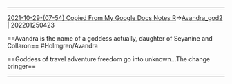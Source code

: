 ---
---

***
[2021-10-29-(07-54) Copied From My Google Docs Notes R](../../sessions/notes_brian/2021-10-29-(07-54)%20Copied%20From%20My%20Google%20Docs%20Notes%20R.md)->[Avandra_god2](Insights/Attach/Avandra_god2.md) | 202201250423

==Avandra is the name of a goddess actually, daughter of Seyanine and Collaron== #Holmgren/Avandra

==Goddess of travel adventure freedom go into unknown…The change bringer==

***